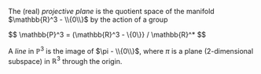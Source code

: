 The (real) *projective plane* is the quotient space of the manifold $\mathbb{R}^3 - \\{0\\}$ by the action of a group

$$
\mathbb{P}^3 = (\mathbb{R}^3 - \\{0\\}} / \mathbb{R}^*
$$

A *line* in $\mathbb{P}^3$ is the image of $\pi - \\{0\\}$, where $\pi$ is a plane (2-dimensional subspace) in $\mathbb{R}^3$ through the origin.
